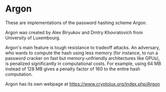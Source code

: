 Argon
=====

These are implementations of the password hashing scheme Argon.

Argon was created by Alex Biryukov and Dmtry Khovratovich from University of Luxembourg.

Argon's main feature is tough resistance to tradeoff attacks. An adversary, who wants to compute the hash using less memory (for instance, to run a password cracker on fast but memory-unfriendly architectures like GPUs), is penalized significantly in computational costs. For example, using 64 MB instead of 128 MB gives a penalty factor of 160 to the entire hash computation.

Argon has its own webpage at https://www.cryptolux.org/index.php/Argon
